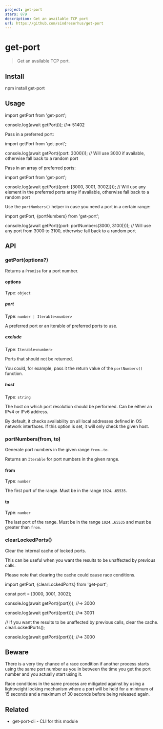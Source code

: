 ```yaml
---
project: get-port
stars: 879
description: Get an available TCP port
url: https://github.com/sindresorhus/get-port
---
```


get-port
========

> Get an available TCP port.

Install
-------

npm install get-port

Usage
-----

import getPort from 'get-port';

console.log(await getPort());
//=> 51402

Pass in a preferred port:

import getPort from 'get-port';

console.log(await getPort({port: 3000}));
// Will use 3000 if available, otherwise fall back to a random port

Pass in an array of preferred ports:

import getPort from 'get-port';

console.log(await getPort({port: \[3000, 3001, 3002\]}));
// Will use any element in the preferred ports array if available, otherwise fall back to a random port

Use the `portNumbers()` helper in case you need a port in a certain range:

import getPort, {portNumbers} from 'get-port';

console.log(await getPort({port: portNumbers(3000, 3100)}));
// Will use any port from 3000 to 3100, otherwise fall back to a random port

API
---

### getPort(options?)

Returns a `Promise` for a port number.

#### options

Type: `object`

##### port

Type: `number | Iterable<number>`

A preferred port or an iterable of preferred ports to use.

##### exclude

Type: `Iterable<number>`

Ports that should not be returned.

You could, for example, pass it the return value of the `portNumbers()` function.

##### host

Type: `string`

The host on which port resolution should be performed. Can be either an IPv4 or IPv6 address.

By default, it checks availability on all local addresses defined in OS network interfaces. If this option is set, it will only check the given host.

### portNumbers(from, to)

Generate port numbers in the given range `from`...`to`.

Returns an `Iterable` for port numbers in the given range.

#### from

Type: `number`

The first port of the range. Must be in the range `1024`...`65535`.

#### to

Type: `number`

The last port of the range. Must be in the range `1024`...`65535` and must be greater than `from`.

### clearLockedPorts()

Clear the internal cache of locked ports.

This can be useful when you want the results to be unaffected by previous calls.

Please note that clearing the cache could cause race conditions.

import getPort, {clearLockedPorts} from 'get-port';

const port \= \[3000, 3001, 3002\];

console.log(await getPort({port}));
//=> 3000

console.log(await getPort({port}));
//=> 3001

// If you want the results to be unaffected by previous calls, clear the cache.
clearLockedPorts();

console.log(await getPort({port}));
//=> 3000

Beware
------

There is a very tiny chance of a race condition if another process starts using the same port number as you in between the time you get the port number and you actually start using it.

Race conditions in the same process are mitigated against by using a lightweight locking mechanism where a port will be held for a minimum of 15 seconds and a maximum of 30 seconds before being released again.

Related
-------

-   get-port-cli - CLI for this module
